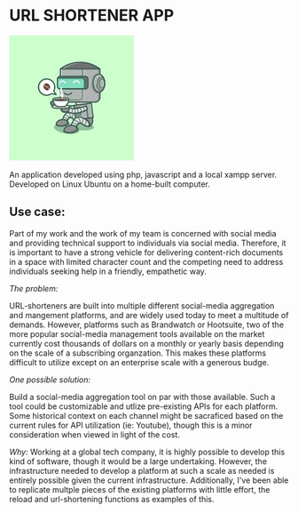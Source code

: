 # URL SHORTENER APP

![A GM bot](https://github.com/AngelLozan/Discord-GM-bot/blob/master/gm.jpeg?raw=true)

An application developed using php, javascript and a local xampp server. Developed on Linux Ubuntu on a home-built computer. 

## Use case:

Part of my work and the work of my team is concerned with social media and providing technical support to individuals via social media. Therefore, it is important to have a strong vehicle for delivering content-rich documents in a space with limited character count and the competing need to address individuals seeking help in a friendly, empathetic way. 

*The problem:*

URL-shorteners are built into multiple different social-media aggregation and mangement platforms, and are widely used today to meet a multitude of demands. However, platforms such as Brandwatch or Hootsuite, two of the more popular social-media management tools available on the market currently cost thousands of dollars on a monthly or yearly basis depending on the scale of a subscribing organzation. This makes these platforms difficult to utilize except on an enterprise scale with a generous budge. 

*One possible solution:*

Build a social-media aggregation tool on par with those available. Such a tool could be customizable and utlize pre-existing APIs for each platform. Some historical context on each channel might be sacraficed based on the current rules for API utilization (ie: Youtube), though this is a minor consideration when viewed in light of the cost. 

*Why:*
Working at a global tech company, it is highly possible to develop this kind of software, though it would be a large undertaking. However, the infrastructure needed to develop a platform at such a scale as needed is entirely possible given the current infrastructure. Additionally, I've been able to replicate multple pieces of the existing platforms with little effort, the reload and url-shortening functions as examples of this. 

